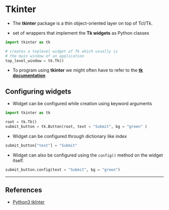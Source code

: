 # Tkinter

* The **tkinter** package is a thin object-oriented layer on top of Tcl/Tk.

* set of wrappers that implement the **Tk widgets** as Python classes

```Python
import tkinter as tk

# creates a toplevel widget of Tk which usually is
# the main window of an application
top_level_window = tk.Tk()
```

* To program using **tkinter** we might often have to refer to the [**tk documentation**](https://tkdocs.com/)

## Configuring widgets

* Widget can be configured while creation using keyword arguments

```Python
import tkinter as tk

root = tk.Tk()
submit_button = tk.Button(root, text = "Submit", bg = "green" )
```

* Widget can be configured through dictionary like index

```Python
submit_button["text"] = "Submit"
```

* Widget can also be configured using the `config()` method on the widget itself.

```Python
submit_button.config(text = "Submit", bg = "green")
```

---

## References

* [Python3 tkInter](https://docs.python.org/3/library/tk.html)
